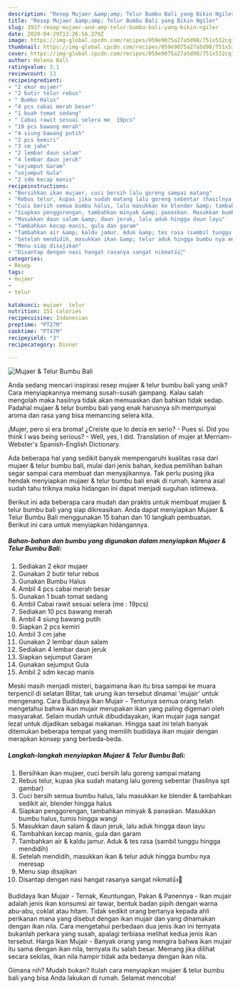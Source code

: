 ```yaml
---
description: "Resep Mujaer &amp;amp; Telur Bumbu Bali yang Bikin Ngiler"
title: "Resep Mujaer &amp;amp; Telur Bumbu Bali yang Bikin Ngiler"
slug: 3937-resep-mujaer-and-amp-telur-bumbu-bali-yang-bikin-ngiler
date: 2020-04-29T13:26:56.270Z
image: https://img-global.cpcdn.com/recipes/059e9075a27a5d98/751x532cq70/mujaer-telur-bumbu-bali-foto-resep-utama.jpg
thumbnail: https://img-global.cpcdn.com/recipes/059e9075a27a5d98/751x532cq70/mujaer-telur-bumbu-bali-foto-resep-utama.jpg
cover: https://img-global.cpcdn.com/recipes/059e9075a27a5d98/751x532cq70/mujaer-telur-bumbu-bali-foto-resep-utama.jpg
author: Helena Ball
ratingvalue: 3.1
reviewcount: 13
recipeingredient:
- "2 ekor mujaer"
- "2 butir telur rebus"
- " Bumbu Halus"
- "4 pcs cabai merah besar"
- "1 buah tomat sedang"
- " Cabai rawit sesuai selera me  19pcs"
- "10 pcs bawang merah"
- "4 siung bawang putih"
- "2 pcs kemiri"
- "3 cm jahe"
- "2 lembar daun salam"
- "4 lembar daun jeruk"
- "sejumput Garam"
- "sejumput Gula"
- "2 sdm kecap manis"
recipeinstructions:
- "Bersihkan ikan mujaer, cuci bersih lalu goreng sampai matang"
- "Rebus telur, kupas jika sudah matang lalu goreng sebentar (hasilnya spt gambar)"
- "Cuci bersih semua bumbu halus, lalu masukkan ke blender &amp; tambahkan sedikit air, blender hingga halus"
- "Siapkan penggorengan, tambahkan minyak &amp; panaskan. Masukkan bumbu halus, tumis hingga wangi"
- "Masukkan daun salam &amp; daun jeruk, lalu aduk hingga daun layu"
- "Tambahkan kecap manis, gula dan garam"
- "Tambahkan air &amp; kaldu jamur. Aduk &amp; tes rasa (sambil tunggu hingga mendidih)"
- "Setelah mendidih, masukkan ikan &amp; telur aduk hingga bumbu nya meresap"
- "Menu siap disajikan"
- "Disantap dengan nasi hangat rasanya sangat nikmat👍🥰"
categories:
- Resep
tags:
- mujaer
- 
- telur

katakunci: mujaer  telur 
nutrition: 151 calories
recipecuisine: Indonesian
preptime: "PT27M"
cooktime: "PT47M"
recipeyield: "3"
recipecategory: Dinner

---
```



![Mujaer &amp; Telur Bumbu Bali](https://img-global.cpcdn.com/recipes/059e9075a27a5d98/751x532cq70/mujaer-telur-bumbu-bali-foto-resep-utama.jpg)

Anda sedang mencari inspirasi resep mujaer &amp; telur bumbu bali yang unik? Cara menyiapkannya memang susah-susah gampang. Kalau salah mengolah maka hasilnya tidak akan memuaskan dan bahkan tidak sedap. Padahal mujaer &amp; telur bumbu bali yang enak harusnya sih mempunyai aroma dan rasa yang bisa memancing selera kita.

¡Mujer, pero si era broma! ¿Creíste que lo decía en serio? - Pues sí. Did you think I was being serious? - Well, yes, I did. Translation of mujer at Merriam-Webster&#39;s Spanish-English Dictionary.

Ada beberapa hal yang sedikit banyak mempengaruhi kualitas rasa dari mujaer &amp; telur bumbu bali, mulai dari jenis bahan, kedua pemilihan bahan segar sampai cara membuat dan menyajikannya. Tak perlu pusing jika hendak menyiapkan mujaer &amp; telur bumbu bali enak di rumah, karena asal sudah tahu triknya maka hidangan ini dapat menjadi suguhan istimewa.


Berikut ini ada beberapa cara mudah dan praktis untuk membuat mujaer &amp; telur bumbu bali yang siap dikreasikan. Anda dapat menyiapkan Mujaer &amp; Telur Bumbu Bali menggunakan 15 bahan dan 10 langkah pembuatan. Berikut ini cara untuk menyiapkan hidangannya.

<!--inarticleads1-->

##### Bahan-bahan dan bumbu yang digunakan dalam menyiapkan Mujaer &amp; Telur Bumbu Bali:

1. Sediakan 2 ekor mujaer
1. Gunakan 2 butir telur rebus
1. Gunakan  Bumbu Halus
1. Ambil 4 pcs cabai merah besar
1. Gunakan 1 buah tomat sedang
1. Ambil  Cabai rawit sesuai selera (me : 19pcs)
1. Sediakan 10 pcs bawang merah
1. Ambil 4 siung bawang putih
1. Siapkan 2 pcs kemiri
1. Ambil 3 cm jahe
1. Gunakan 2 lembar daun salam
1. Sediakan 4 lembar daun jeruk
1. Siapkan sejumput Garam
1. Gunakan sejumput Gula
1. Ambil 2 sdm kecap manis


Meski masih menjadi misteri, bagaimana ikan itu bisa sampai ke muara terpencil di selatan Blitar, tak urung ikan tersebut dinamai &#39;mujair&#39; untuk mengenang. Cara Budidaya Ikan Mujair - Tentunya semua orang telah mengetahui bahwa ikan mujair merupakan ikan yang paling digemari oleh masyarakat. Selain mudah untuk dibudidayakan, ikan mujair juga sangat lezat untuk dijadikan sebagai makanan. Hingga saat ini telah banyak ditemukan beberapa tempat yang memilih budidaya ikan mujair dengan merapkan konsep yang berbeda-beda. 

<!--inarticleads2-->

##### Langkah-langkah menyiapkan Mujaer &amp; Telur Bumbu Bali:

1. Bersihkan ikan mujaer, cuci bersih lalu goreng sampai matang
1. Rebus telur, kupas jika sudah matang lalu goreng sebentar (hasilnya spt gambar)
1. Cuci bersih semua bumbu halus, lalu masukkan ke blender &amp; tambahkan sedikit air, blender hingga halus
1. Siapkan penggorengan, tambahkan minyak &amp; panaskan. Masukkan bumbu halus, tumis hingga wangi
1. Masukkan daun salam &amp; daun jeruk, lalu aduk hingga daun layu
1. Tambahkan kecap manis, gula dan garam
1. Tambahkan air &amp; kaldu jamur. Aduk &amp; tes rasa (sambil tunggu hingga mendidih)
1. Setelah mendidih, masukkan ikan &amp; telur aduk hingga bumbu nya meresap
1. Menu siap disajikan
1. Disantap dengan nasi hangat rasanya sangat nikmat👍🥰


Budidaya Ikan Mujair - Ternak, Keuntungan, Pakan &amp; Panennya - Ikan mujair adalah jenis ikan konsumsi air tawar, bentuk badan pipih dengan warna abu-abu, coklat atau hitam. Tidak sedikit orang bertanya kepada ahli perikanan mana yang disebut dengan ikan mujair dan yang dinamakan dengan ikan nila. Cara mengetahui perbedaan dua jenis ikan ini ternyata bukanlah perkara yang susah, apalagi terbiasa melihat kedua jenis ikan tersebut. Harga Ikan Mujair - Banyak orang yang mengira bahwa ikan mujair itu sama dengan ikan nila, ternyata itu salah besar. Memang jika dilihat secara sekilas, ikan nila hampir tidak ada bedanya dengan ikan nila. 

Gimana nih? Mudah bukan? Itulah cara menyiapkan mujaer &amp; telur bumbu bali yang bisa Anda lakukan di rumah. Selamat mencoba!
